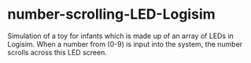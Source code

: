 # number-scrolling-LED-Logisim
Simulation of a toy for infants which is made up of an array of LEDs in Logisim. When a number from (0-9) is input into the system, the number scrolls across this LED screen.
